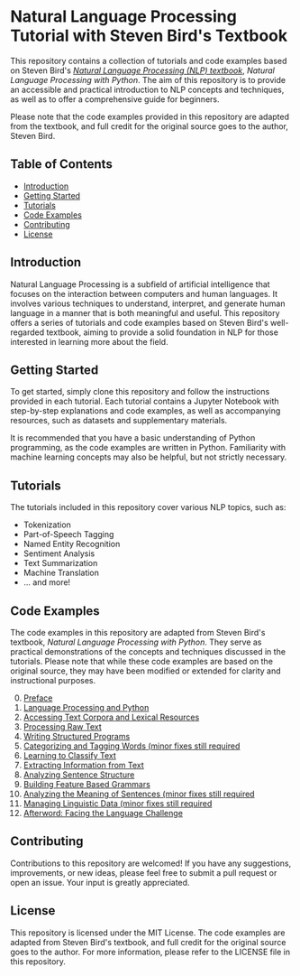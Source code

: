 # Natural Language Processing Tutorial with Steven Bird's Textbook

This repository contains a collection of tutorials and code examples based on Steven Bird's _[Natural Language Processing (NLP) textbook](https://www.amazon.com/Natural-Language-Processing-Python-Analyzing/dp/0596516495)_, _Natural Language Processing with Python_. The aim of this repository is to provide an accessible and practical introduction to NLP concepts and techniques, as well as to offer a comprehensive guide for beginners.

Please note that the code examples provided in this repository are adapted from the textbook, and full credit for the original source goes to the author, Steven Bird.

## Table of Contents

- [Introduction](#introduction)
- [Getting Started](#getting-started)
- [Tutorials](#tutorials)
- [Code Examples](#code-examples)
- [Contributing](#contributing)
- [License](#license)

## Introduction

Natural Language Processing is a subfield of artificial intelligence that focuses on the interaction between computers and human languages. It involves various techniques to understand, interpret, and generate human language in a manner that is both meaningful and useful. This repository offers a series of tutorials and code examples based on Steven Bird's well-regarded textbook, aiming to provide a solid foundation in NLP for those interested in learning more about the field.

## Getting Started

To get started, simply clone this repository and follow the instructions provided in each tutorial. Each tutorial contains a Jupyter Notebook with step-by-step explanations and code examples, as well as accompanying resources, such as datasets and supplementary materials.

It is recommended that you have a basic understanding of Python programming, as the code examples are written in Python. Familiarity with machine learning concepts may also be helpful, but not strictly necessary.

## Tutorials

The tutorials included in this repository cover various NLP topics, such as:

- Tokenization
- Part-of-Speech Tagging
- Named Entity Recognition
- Sentiment Analysis
- Text Summarization
- Machine Translation
- ... and more!

## Code Examples

The code examples in this repository are adapted from Steven Bird's textbook, _Natural Language Processing with Python_. They serve as practical demonstrations of the concepts and techniques discussed in the tutorials. Please note that while these code examples are based on the original source, they may have been modified or extended for clarity and instructional purposes.

0. [Preface]()
1. [Language Processing and Python]()
2. [Accessing Text Corpora and Lexical Resources]()
3. [Processing Raw Text]()
4. [Writing Structured Programs]()
5. [Categorizing and Tagging Words (minor fixes still required]()
6. [Learning to Classify Text]()
7. [Extracting Information from Text]()
8. [Analyzing Sentence Structure]()
9. [Building Feature Based Grammars]()
10. [Analyzing the Meaning of Sentences (minor fixes still required]()
11. [Managing Linguistic Data (minor fixes still required]()
12. [Afterword: Facing the Language Challenge]()

## Contributing

Contributions to this repository are welcomed! If you have any suggestions, improvements, or new ideas, please feel free to submit a pull request or open an issue. Your input is greatly appreciated.

## License

This repository is licensed under the MIT License. The code examples are adapted from Steven Bird's textbook, and full credit for the original source goes to the author. For more information, please refer to the LICENSE file in this repository.
